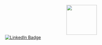 <div id="header" align="center">
  <img src="https://i.giphy.com/media/v1.Y2lkPTc5MGI3NjExdXR2YnVqNjVuamlvOXBwNXR1eW9zMzZzMXgyNHhiNWx0ZWFidG0wYyZlcD12MV9pbnRlcm5hbF9naWZfYnlfaWQmY3Q9cw/0lfqHNZwWM1hOvJ9CX/giphy.gif" width="100"/>
</div>
<div id="badges">
  <a href="https://vk.com/invite/AMKGDq4">
    <img src="https://img.shields.io/badge/VK-Secta-blue?style=for-the-badge&logo=twitter&logoColor=white)" alt="LinkedIn Badge"/>
  </a>
</div>
